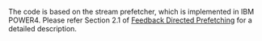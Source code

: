The code is based on the stream prefetcher, which is implemented in IBM POWER4. 
Please refer Section 2.1 of [Feedback Directed Prefetching](http://users.ece.cmu.edu/~omutlu/pub/srinath_hpca07.pdf) 
for a detailed description.
